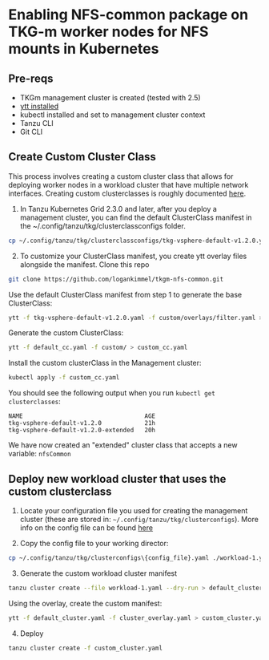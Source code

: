 # Enabling NFS-common package on TKG-m worker nodes for NFS mounts in Kubernetes

## Pre-reqs
* TKGm management cluster is created (tested with 2.5)
* [ytt installed](https://carvel.dev/ytt/docs/v0.48.0/install/)
* kubectl installed and set to management cluster context
* Tanzu CLI
* Git CLI

## Create Custom Cluster Class
This process involves creating a custom cluster class that allows for deploying worker nodes in a workload cluster that have multiple network interfaces. Creating custom clusterclasses is roughly documented [here](https://docs.vmware.com/en/VMware-Tanzu-Kubernetes-Grid/2.5/using-tkg/workload-clusters-cclass.html).

1. In Tanzu Kubernetes Grid 2.3.0 and later, after you deploy a management cluster, you can find the default ClusterClass manifest in the ~/.config/tanzu/tkg/clusterclassconfigs folder.

```bash
cp ~/.config/tanzu/tkg/clusterclassconfigs/tkg-vsphere-default-v1.2.0.yaml .
```

2. To customize your ClusterClass manifest, you create ytt overlay files alongside the manifest. Clone this repo
```bash
git clone https://github.com/logankimmel/tkgm-nfs-common.git

```

Use the default ClusterClass manifest from step 1 to generate the base ClusterClass:
```bash
ytt -f tkg-vsphere-default-v1.2.0.yaml -f custom/overlays/filter.yaml > default_cc.yaml
```

Generate the custom ClusterClass:
```bash
ytt -f default_cc.yaml -f custom/ > custom_cc.yaml
```

Install the custom clusterClass in the Management cluster:
```bash
kubectl apply -f custom_cc.yaml
```

You should see the following output when you run `kubectl get clusterclasses`:
```
NAME                                  AGE
tkg-vsphere-default-v1.2.0            21h
tkg-vsphere-default-v1.2.0-extended   20h
```
We have now created an "extended" cluster class that accepts a new variable: `nfsCommon`

## Deploy new workload cluster that uses the custom clusterclass

1. Locate your configuration file you used for creating the management cluster (these are stored in: `~/.config/tanzu/tkg/clusterconfigs`). More info on the config file can be found [here](https://docs.vmware.com/en/VMware-Tanzu-Kubernetes-Grid/2.5/using-tkg/workload-clusters-deploy.html#prerequisites-0)

2. Copy the config file to your working director:
```bash
cp ~/.config/tanzu/tkg/clusterconfigs\{config_file}.yaml ./workload-1.yaml
```

3. Generate the custom workload cluster manifest
```bash
tanzu cluster create --file workload-1.yaml --dry-run > default_cluster.yaml
```

Using the overlay, create the custom manifest:
```bash
ytt -f default_cluster.yaml -f cluster_overlay.yaml > custom_cluster.yaml
```

4. Deploy
```bash
tanzu cluster create -f custom_cluster.yaml
```
